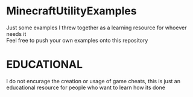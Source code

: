 # MinecraftUtilityExamples

Just some examples I threw together as a learning resource for whoever needs it
<br>Feel free to push your own examples onto this repository

# EDUCATIONAL

I do not encurage the creation or usage of game cheats, this is just an educational resource for people who want to learn how its done
